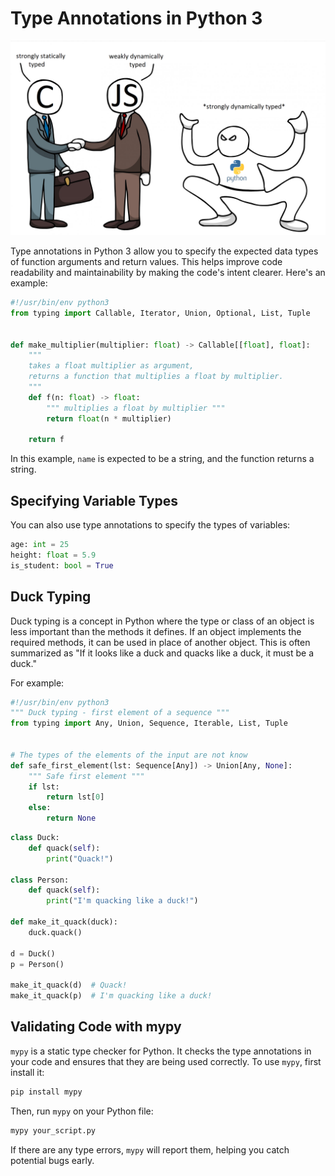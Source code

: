 # Type Annotations in Python 3

![Python - strongly dynamically typed](./strongly_dynamically_typed.png)

Type annotations in Python 3 allow you to specify the expected data types of function arguments and return values. This helps improve code readability and maintainability by making the code's intent clearer. Here's an example:

```python
#!/usr/bin/env python3
from typing import Callable, Iterator, Union, Optional, List, Tuple


def make_multiplier(multiplier: float) -> Callable[[float], float]:
    """
    takes a float multiplier as argument,
    returns a function that multiplies a float by multiplier.
    """
    def f(n: float) -> float:
        """ multiplies a float by multiplier """
        return float(n * multiplier)

    return f
```

In this example, `name` is expected to be a string, and the function returns a string.

## Specifying Variable Types

You can also use type annotations to specify the types of variables:

```python
age: int = 25
height: float = 5.9
is_student: bool = True
```

## Duck Typing

Duck typing is a concept in Python where the type or class of an object is less important than the methods it defines. If an object implements the required methods, it can be used in place of another object. This is often summarized as "If it looks like a duck and quacks like a duck, it must be a duck."

For example:

```python
#!/usr/bin/env python3
""" Duck typing - first element of a sequence """
from typing import Any, Union, Sequence, Iterable, List, Tuple


# The types of the elements of the input are not know
def safe_first_element(lst: Sequence[Any]) -> Union[Any, None]:
    """ Safe first element """
    if lst:
        return lst[0]
    else:
        return None
```

```python
class Duck:
    def quack(self):
        print("Quack!")

class Person:
    def quack(self):
        print("I'm quacking like a duck!")

def make_it_quack(duck):
    duck.quack()

d = Duck()
p = Person()

make_it_quack(d)  # Quack!
make_it_quack(p)  # I'm quacking like a duck!
```

## Validating Code with mypy

`mypy` is a static type checker for Python. It checks the type annotations in your code and ensures that they are being used correctly. To use `mypy`, first install it:

```sh
pip install mypy
```

Then, run `mypy` on your Python file:

```sh
mypy your_script.py
```

If there are any type errors, `mypy` will report them, helping you catch potential bugs early.
